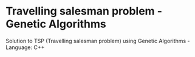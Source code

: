 # Travelling salesman problem - Genetic Algorithms
Solution to TSP (Travelling salesman problem) using Genetic Algorithms - Language: C++
